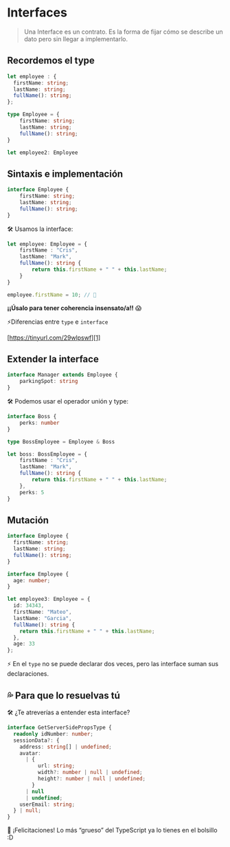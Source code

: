 
# Interfaces

> Una Interface es un contrato. Es la forma de fijar cómo se describe un dato pero sin llegar a implementarlo.

## Recordemos el type

```ts
let employee : {
  firstName: string;
  lastName: string;
  fullName(): string;
};
```

```ts
type Employee = {
    firstName: string;
    lastName: string;
    fullName(): string;
}

let employee2: Employee
```


## Sintaxis e implementación

```ts
interface Employee {
    firstName: string;
    lastName: string;
    fullName(): string;
}
```

🛠 Usamos la interface:

```ts
let employee: Employee = {
    firstName : "Cris",
    lastName: "Mark",
    fullName(): string {
        return this.firstName + " " + this.lastName;
    }
}

employee.firstName = 10; // 🚫
```

**¡¡Úsalo para tener coherencia insensato/a!!** 😱

⚡️Diferencias entre `type` e `interface`

[https://tinyurl.com/29wlpswf][1]

## Extender la interface

```ts
interface Manager extends Employee {
    parkingSpot: string
}
```

🛠 Podemos usar el operador unión y type:

```ts
interface Boss {
	perks: number
}

type BossEmployee = Employee & Boss

let boss: BossEmployee = {
    firstName : "Cris",
    lastName: "Mark",
    fullName(): string {
        return this.firstName + " " + this.lastName;
    },
    perks: 5
}
```

## Mutación 

```ts
interface Employee {
  firstName: string;
  lastName: string;
  fullName(): string;
}

interface Employee {
  age: number;
}

let employee3: Employee = {
  id: 34343,
  firstName: "Mateo",
  lastName: "Garcia",
  fullName(): string {
    return this.firstName + " " + this.lastName;
  },
  age: 33
};
```

⚡️ En el `type` no se puede declarar dos veces, pero las interface suman sus declaraciones.

## 💦 Para que lo resuelvas tú



🛠 ¿Te atreverías a entender esta interface?

```ts
interface GetServerSidePropsType {
  readonly idNumber: number;
  sessionData?: {
    address: string[] | undefined;
    avatar:
      | {
          url: string;
          width?: number | null | undefined;
          height?: number | null | undefined;
        }
      | null
      | undefined;
    userEmail: string;
  } | null;
}
```

🏁 ¡Felicitaciones! Lo más “grueso” del TypeScript ya lo tienes en el bolsillo :D

[1]:	https://tinyurl.com/29wlpswf
